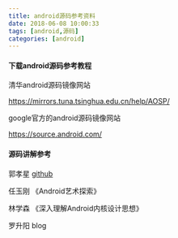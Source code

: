 ```yaml
---
title: android源码参考资料
date: 2018-06-08 10:00:33
tags: [android,源码]
categories: [android]
---
```


#### 下载android源码参考教程

<!-- https://www.zhihu.com/question/20738613 -->

清华android源码镜像网站

https://mirrors.tuna.tsinghua.edu.cn/help/AOSP/

google官方的android源码镜像网站

https://source.android.com/


#### 源码讲解参考

郭孝星  [github](https://github.com/guoxiaoxing/android-open-source-project-analysis)

任玉刚 《Android艺术探索》

林学森 《深入理解Android内核设计思想》

罗升阳  blog